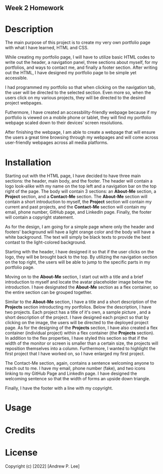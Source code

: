 ## Week 2 Homework

# Description
The main purpose of this project is to create my very own portfolio page with what I have learned, HTML and CSS.

While creating my portfolio page, I will have to utilize basic HTML codes to write out the header, a navigation panel, three sections about myself, for my portfolios, and ways to contact me, and finally a footer section.  After writing out the HTML, I have designed my portfolio page to be simple yet accessible.  

I had programmed my portfolio so that when clicking on the navigation tab, the user will be directed to the selected section.  Even more so, when the users click on my various projects, they will be directed to the desired project webpages.

Futhermore, I have created an accessbility-friendly webpage because if my portfolio is viewed on a mobile phone or tablet, they will find my portfolio webpage scaled down to their devices' screen resolutions.

After finishing the webpage, I am able to create a webpage that will ensure the users a great time browsing through my webpages and will come across user-friendly webpages across all media platforms.  

# Installation
Starting out with the HTML page, I have decided to have three main sections: the header, main body, and the footer.  The header will contain a logo look-alike with my name on the top left and a navigation bar on the top right of the page.  The body will contain 3 sections: an **About-Me** section, a **Project** section, and a **Contact-Me** section.  The **About-Me** section will contain a short introduction to myself, the **Project** section will contain my current and past projects, and the **Contact-Me** section will contain my email, phone number, GitHub page, and LinkedIn page.  Finally, the footer will contain a copyright statement.

As for the design, I am going for a simple page where only the header and footers' background will have a light orange color and the body will have a white background. The text will simply be black texts to provide the best contast to the light-colored background.  

Starting with the header, I have designed it so that if the user clicks on the logo, they will be brought back to the top.  By utilizing the navigation section on the top right, the users will be able to jump to the specific parts in my portfolio page.  

Moving on to the **About-Me** section, I start out with a title and a brief introduction to myself and locate the avatar placeholder image below the introduction.  I have designated the **About-Me** section as a flex container, so the entire section can be grouped together.

Similar to the **About-Me** section, I have a title and a short description of the **Projects** section introducting my portfolios.  Below the description, I have two projects.  Each project has a title of it's own, a sample picture , and a short description of the project.  I have designed each project so that by clicking on the image, the users will be directed to the deployed project page.  As for the designing of the **Projects** section, I have also created a flex container (individual project) within a flex container (the **Projects** section).  In addition to the flex properties, I have styled this section so that if the width of the monitor or screen is smaller than a certain size, the projects will reposition themselves into a column.  Furthermore, I wanted to highlight the first project that I have worked on, so I have enlarged my first project.

The Contact-Me section, again, contains a sentence welcoming anyone to reach out to me.  I have my email, phone number (fake), and two icons linking to my GitHub Page and LinkedIn page.  I have designed the welcoming sentence so that the width of forms an upside down triangle.

Finally, I have the footer with a line with my copyright.

# Usage

# Credits

# License
Copyright (c) [2022] [Andrew P. Lee]